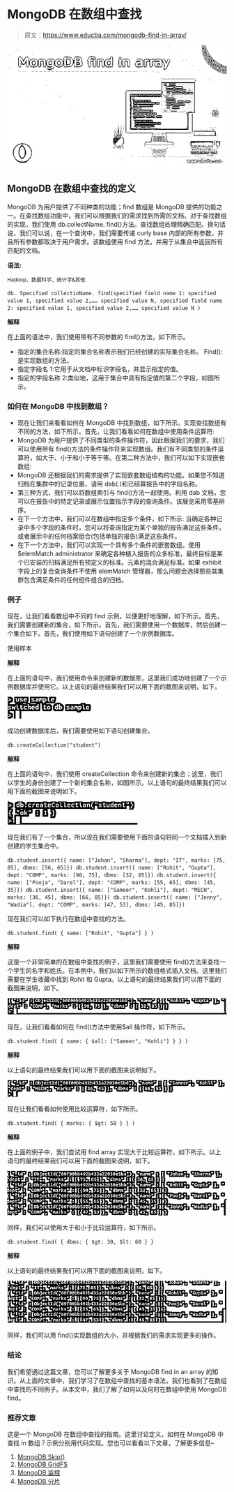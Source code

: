 # MongoDB 在数组中查找

> 原文：<https://www.educba.com/mongodb-find-in-array/>

![MongoDB find in array](img/0f8aaef6acacc77c97fcf084781e732f.png)



## MongoDB 在数组中查找的定义

MongoDB 为用户提供了不同种类的功能；find 数组是 MongoDB 提供的功能之一。在查找数组功能中，我们可以根据我们的需求找到所需的文档。对于查找数组的实现，我们使用 db.collectName. find()方法。查找数组处理精确匹配。换句话说，我们可以说，在一个查询中，我们需要传递 curly base 内部的所有参数，并且所有参数都取决于用户需求。该数组使用 find 方法，并用于从集合中返回所有匹配的文档。

**语法:**

<small>Hadoop、数据科学、统计学&其他</small>

`db. Specified collectioName. find(specified field name 1: specified value 1, specified value 2,…… specified value N, specified field name 2: specified value 1, specified value 2,…… specified value N )`

**解释**

在上面的语法中，我们使用带有不同参数的 find()方法，如下所示。

*   指定的集合名称:指定的集合名称表示我们已经创建的实际集合名称。
    Find():是实现数组的方法。
*   指定字段名 1:它用于从文档中标识字段名，并显示指定的值。
*   指定的字段名称 2:类似地，这用于集合中具有指定值的第二个字段，如图所示。

### 如何在 MongoDB 中找到数组？

*   现在让我们来看看如何在 MongoDB 中找到数组，如下所示。实现查找数组有不同的方法，如下所示。首先，让我们看看如何在数组中使用条件运算符:
*   MongoDB 为用户提供了不同类型的条件操作符，因此根据我们的要求，我们可以使用带有 find()方法的条件操作符来实现数组。我们有不同类型的条件运算符，如大于、小于和小于等于等。在第二种方法中，我们可以如下实现嵌套数组:
*   MongoDB 还根据我们的需求提供了实现嵌套数组结构的功能。如果您不知道归档在集群中的记录位置，请用 dab(.)和已结算报告中的字段名称。
*   第三种方式，我们可以将数组索引与 find()方法一起使用。利用 dab 文档，您可以在报告中的特定记录或展示位置指示字段的查询条件。该展览采用零基排序。
*   在下一个方法中，我们可以在数组中指定多个条件，如下所示:
    当确定各种记录中多个字段的条件时，您可以将查询指定为某个单独的报告满足这些条件，或者展示中的任何档案组合(包括单独的报告)满足这些条件。
*   在下一个方法中，我们可以实现一个具有多个条件的嵌套数组。使用$elemMatch administrator 来确定各种植入报告的众多标准，最终目标是某个已安装的归档满足所有预定义的标准。元素的混合满足标准。如果 exhibit 字段上的复合查询条件不使用 elemMatch 管理器，那么问题会选择那些其集群包含满足条件的任何组件组合的归档。

### 例子

现在，让我们看看数组中不同的 find 示例，以便更好地理解，如下所示。首先，我们需要创建新的集合，如下所示。首先，我们需要使用一个数据库，然后创建一个集合如下。首先，我们使用如下语句创建了一个示例数据库。

使用样本

**解释**

在上面的语句中，我们使用命令来创建新的数据库，这里我们成功地创建了一个示例数据库并使用它。以上语句的最终结果我们可以用下面的截图来说明，如下。

![mongodb find in array 1](img/4f733d48e479d981e39a3112f8713f89.png)



成功创建数据库后，我们需要使用如下语句创建集合。

`db.createCollection("student")`

**解释**

在上面的语句中，我们使用 createCollection 命令来创建新的集合；这里，我们以学生的身份创建了一个新的集合名称，如图所示。以上语句的最终结果我们可以用下面的截图来说明如下。

![mongodb find in array 2](img/2f896412249aaf2a90abb17d10374731.png)



现在我们有了一个集合，所以现在我们需要使用下面的语句将同一个文档插入到新创建的学生集合中。

`db.student.insert({ name: ["Johan", "Sharma"], dept: "IT", marks: [75, 85], dbms: [56, 65]})
db.student.insert({ name: ["Rohit", "Gupta"], dept: "COMP", marks: [90, 75], dbms: [32, 85]})
db.student.insert({ name: ["Pooja", "Darel"], dept: "COMP", marks: [55, 65], dbms: [45, 35]})
db.student.insert({ name: ["Sameer", "Kohli"], dept: "MECH", marks: [36, 45], dbms: [66, 85]})
db.student.insert({ name: ["Jenny", "Wadia"], dept: "COMP", marks: [47, 53], dbms: [45, 85]})`

现在我们可以如下执行在数组中查找的方法。

`db.student.find( { name: ["Rohit", "Gupta"] } )`

**解释**

这是一个非常简单的在数组中查找的例子，这里我们需要使用 find()方法来查找一个学生的名字和姓氏。在本例中，我们以如下所示的数组格式插入文档。这里我们需要在学生收藏中找到 Rohit 和 Gupta。以上语句的最终结果我们可以用下面的截图来说明，如下。

![mongodb find in array 3](img/8d2152ae21c7fe3c16dc15f0afa7f047.png)



现在，让我们看看如何在 find()方法中使用$all 操作符，如下所示。

`db.student.find( { name: { $all: ["Sameer", "Kohli"] } } )`

**解释**

以上语句的最终结果我们可以用下面的截图来说明如下。

![example 4](img/d9c607020743bc03a5d36d17f0600aff.png)



现在让我们看看如何使用比较运算符，如下所示。

`db.student.find( { marks: { $gt: 50 } } )`

**解释**

在上面的例子中，我们尝试用 find array 实现大于比较运算符，如下所示。以上语句的最终结果我们可以用下面的截图来说明，如下。

![example 5](img/a7f452f5e5c72eb96eb11c585749c8ce.png)



同样，我们可以使用大于和小于比较运算符，如下所示。

`db.student.find( { dbms: { $gt: 30, $lt: 60 } }`

**解释**

以上语句的最终结果我们可以用下面的截图来说明，如下。

![output 1](img/bcf3026bef4194221b9a5097a3fef861.png)



同样，我们可以用 find()实现数组的大小，并根据我们的需求实现更多的操作。

### 结论

我们希望通过这篇文章，您可以了解更多关于 MongoDB find in an array 的知识。从上面的文章中，我们学习了在数组中查找的基本语法，我们也看到了在数组中查找的不同例子。从本文中，我们了解了如何以及何时在数组中使用 MongoDB find。

### 推荐文章

这是一个 MongoDB 在数组中查找的指南。这里讨论定义，如何在 MongoDB 中查找 in 数组？示例分别用代码实现。您也可以看看以下文章，了解更多信息–

1.  [MongoDB Skip()](https://www.educba.com/mongodb-skip/)
2.  [MongoDB GridFS](https://www.educba.com/mongodb-gridfs/)
3.  [MongoDB 监控](https://www.educba.com/mongodb-monitoring/)
4.  [MongoDB 分片](https://www.educba.com/mongodb-sharding/)






